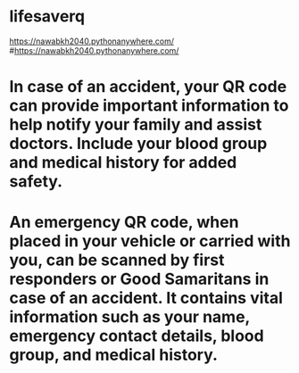 # lifesaverq
https://nawabkh2040.pythonanywhere.com/
#https://nawabkh2040.pythonanywhere.com/

# In case of an accident, your QR code can provide important information to help notify your family and assist doctors. Include your blood group and medical history for added safety.
# An emergency QR code, when placed in your vehicle or carried with you, can be scanned by first responders or Good Samaritans in case of an accident. It contains vital information such as your name, emergency contact details, blood group, and medical history.
